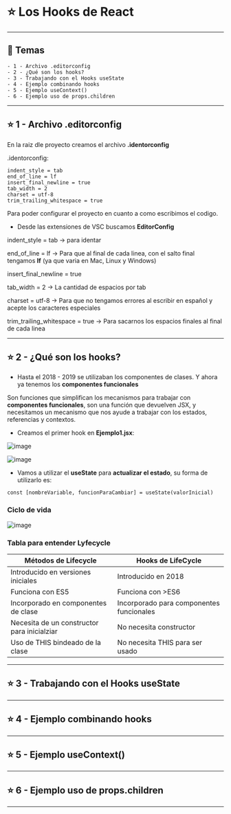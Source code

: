 # :star: Los Hooks de React

---

## :book: Temas

```
- 1 - Archivo .editorconfig
- 2 - ¿Qué son los hooks?
- 3 - Trabajando con el Hooks useState
- 4 - Ejemplo combinando hooks
- 5 - Ejemplo useContext()
- 6 - Ejemplo uso de props.children
```

---

## :star: 1 - Archivo .editorconfig

En la raiz dle proyecto creamos el archivo **.identorconfig**

.identorconfig:
```
indent_style = tab
end_of_line = lf
insert_final_newline = true
tab_width = 2
charset = utf-8
trim_trailing_whitespace = true
```

Para poder configurar el proyecto en cuanto a como escribimos el codigo.

- Desde las extensiones de VSC buscamos **EditorConfig**

indent_style = tab -> para identar

end_of_line = lf -> Para que al final de cada linea, con el salto final tengamos **lf** (ya que varia en Mac, Linux y Windows)

insert_final_newline = true

tab_width = 2 -> La cantidad de espacios por tab

charset = utf-8 -> Para que no tengamos errores al escribir en español y acepte los caracteres especiales

trim_trailing_whitespace = true -> Para sacarnos los espacios finales al final de cada linea

---

## :star: 2 - ¿Qué son los hooks?

- Hasta el 2018 - 2019 se utilizaban los componentes de clases. Y ahora ya tenemos los **componentes funcionales**

Son funciones que simplifican los mecanismos para trabajar con **componentes funcionales**, son una función que devuelven JSX, y necesitamos un mecanismo que nos ayude a trabajar con los estados, referencias y contextos.

- Creamos el primer hook en **Ejemplo1.jsx**:

![image](https://user-images.githubusercontent.com/72580574/204888490-6b288a7d-c4c5-441d-a309-f34d85c52f1c.png)


![image](https://user-images.githubusercontent.com/72580574/204888572-ee8f0366-1c65-46b0-ada0-40701ac0f79d.png)

- Vamos a utilizar el **useState** para **actualizar el estado**, su forma de utilizarlo es:

```const [nombreVariable, funcionParaCambiar] = useState(valorInicial)```


### Ciclo de vida

![image](https://user-images.githubusercontent.com/72580574/204886515-6adb9dee-b5e7-4230-adab-ad35058c1b5b.png)


### Tabla para entender Lyfecycle

|Métodos de Lifecycle|Hooks de LifeCycle|
| ------------------ | ---------------- |
| Introducido en versiones iniciales | Introducido en 2018 |
| Funciona con ES5 | Funciona con >ES6 |
| Incorporado en componentes de clase | Incorporado para componentes funcionales |
| Necesita de un constructor para inicialziar | No necesita constructor |
| Uso de THIS bindeado de la clase | No necesita THIS para ser usado |



---

## :star: 3 - Trabajando con el Hooks useState

---

## :star: 4 - Ejemplo combinando hooks

---

## :star: 5 - Ejemplo useContext()


---

## :star: 6 - Ejemplo uso de props.children

---
